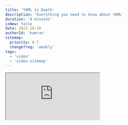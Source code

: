 ```yaml
---
title: 'YAML in Depth'
description: 'Everything you need to know about YAML'
duration: '8 minutes'
isNew: false
date: 2021-10-18
authorId: 'kamran'
sitemap:
  priority: 0.7
  changefreq: 'weekly'
tags:
  - 'video'
  - 'video-sitemap'
---
```


<iframe class="w-full aspect-video mb-5" src="https://www.youtube.com/embed/ImHSpwUlNVc" title="YAML in Depth"></iframe>
